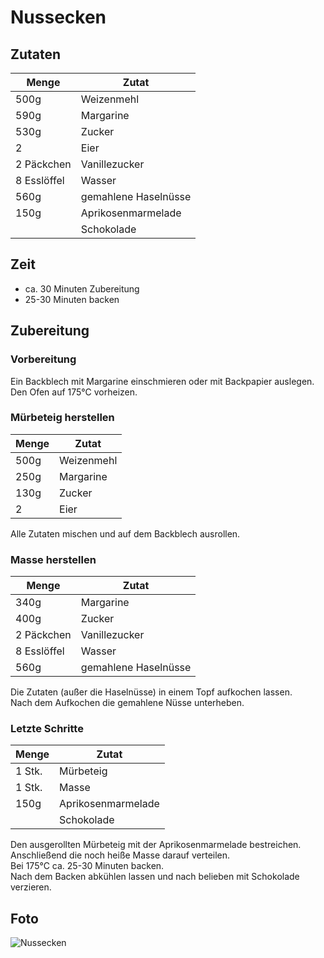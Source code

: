 # Nussecken

## Zutaten

|Menge      |Zutat               |
|-----------|--------------------|
|500g       |Weizenmehl          |
|590g       |Margarine           |
|530g       |Zucker              |
|2          |Eier                |
|2 Päckchen |Vanillezucker       |
|8 Esslöffel|Wasser              |
|560g       |gemahlene Haselnüsse|
|150g       |Aprikosenmarmelade  |
|           |Schokolade          |

## Zeit

* ca. 30 Minuten Zubereitung
* 25-30 Minuten backen

## Zubereitung

### Vorbereitung

Ein Backblech mit Margarine einschmieren oder mit Backpapier auslegen.  
Den Ofen auf 175°C vorheizen.

### Mürbeteig herstellen

|Menge|Zutat     |
|-----|----------|
|500g |Weizenmehl|
|250g |Margarine |
|130g |Zucker    |
|2    |Eier      |


Alle Zutaten mischen und auf dem Backblech ausrollen.

### Masse herstellen

|Menge      |Zutat               |
|-----------|--------------------|
|340g       |Margarine           |
|400g       |Zucker              |
|2 Päckchen |Vanillezucker       |
|8 Esslöffel|Wasser              |
|560g       |gemahlene Haselnüsse|

Die Zutaten (außer die Haselnüsse) in einem Topf aufkochen lassen.  
Nach dem Aufkochen die gemahlene Nüsse unterheben.

### Letzte Schritte

|Menge      |Zutat               |
|-----------|--------------------|
|1 Stk.     |Mürbeteig           |
|1 Stk.     |Masse               |
|150g       |Aprikosenmarmelade  |
|           |Schokolade          |

Den ausgerollten Mürbeteig mit der Aprikosenmarmelade bestreichen.  
Anschließend die noch heiße Masse darauf verteilen.  
Bei 175°C ca. 25-30 Minuten backen.  
Nach dem Backen abkühlen lassen und nach belieben mit Schokolade verzieren.

## Foto

![Nussecken](Fotos/Nussecken.jpg)
